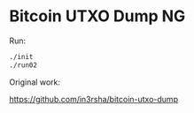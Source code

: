 # Bitcoin UTXO Dump NG

Run:

```bash
./init
./run02
```

Original work:

https://github.com/in3rsha/bitcoin-utxo-dump
